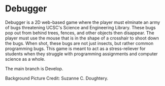 # Debugger
Debugger is a 2D web-based game where the player must elminate an army of bugs threatening UCSC's Science and Engineering Library. These bugs pop out from behind trees, fences, and other objects then disappear. The player must use the mouse that is in the shape of a crosshair to shoot down the bugs. When shot, these bugs are not just insects, but rather common programming bugs. This game is meant to act as a stress-reliever for students when they struggle with programming assignments and computer science as a whole.

The main branch is Develop.

Background Picture Credit: Suzanne C. Doughtery.
